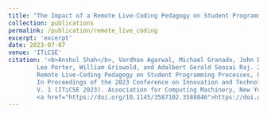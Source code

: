 ```yaml
---
title: "The Impact of a Remote Live-Coding Pedagogy on Student Programming Processes, Grades, and Lecture Questions Asked"
collection: publications
permalink: /publication/remote_live_coding
excerpt: 'excerpt'
date: 2023-07-07
venue: 'ITiCSE'
citation: '<b>Anshul Shah</b>, Vardhan Agarwal, Michael Granado, John Driscoll, Emma Hogan, 
        Leo Porter, William Griswold, and Adalbert Gerald Soosai Raj. 2023. <u>The Impact of a 
        Remote Live-Coding Pedagogy on Student Programming Processes, Grades, and Lecture Questions Asked</u>.
        In Proceedings of the 2023 Conference on Innovation and Technology in Computer Science Education 
        V. 1 (ITiCSE 2023). Association for Computing Machinery, New York, NY, USA, 533–539. 
        <a href="https://doi.org/10.1145/3587102.3588846">https://doi.org/10.1145/3587102.3588846</a>'
---
```


